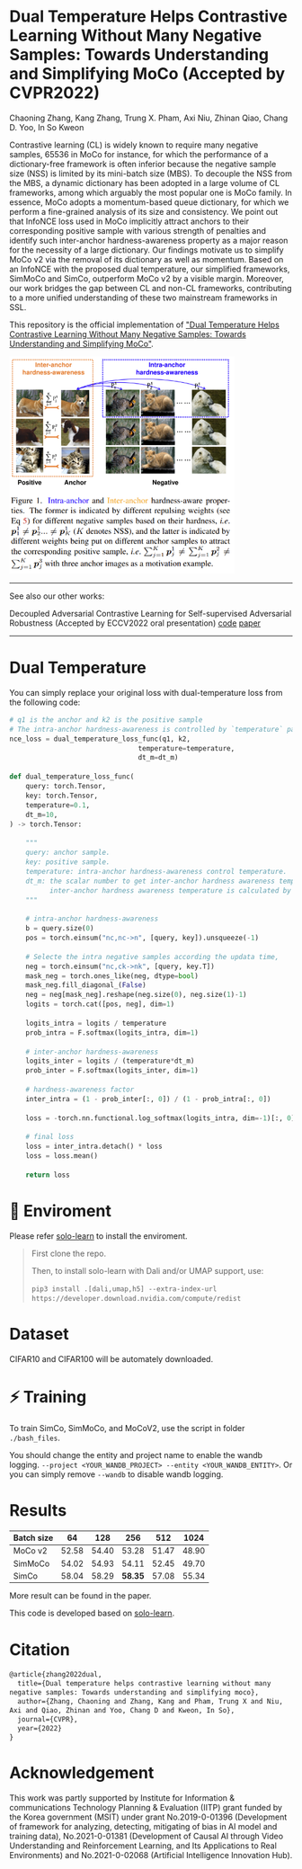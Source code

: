 # Dual Temperature Helps Contrastive Learning Without Many Negative Samples: Towards Understanding and Simplifying MoCo (Accepted by CVPR2022)


Chaoning Zhang, Kang Zhang, Trung X. Pham, Axi Niu, Zhinan Qiao, Chang D. Yoo, In So Kweon

Contrastive learning (CL) is widely known to require many negative samples, 65536 in MoCo for instance, for which the performance of a dictionary-free framework is often inferior because the negative sample size (NSS) is limited by its mini-batch size (MBS). To decouple the NSS from the MBS, a dynamic dictionary has been adopted in a large volume of CL frameworks, among which arguably the most popular one is MoCo family. In essence, MoCo adopts a momentum-based queue dictionary, for which we perform a fine-grained analysis of its size and consistency. We point out that InfoNCE loss used in MoCo implicitly attract anchors to their corresponding positive sample with various strength of penalties and identify such inter-anchor hardness-awareness property as a major reason for the necessity of a large dictionary. Our findings motivate us to simplify MoCo v2 via the removal of its dictionary as well as momentum. Based on an InfoNCE with the proposed dual temperature, our simplified frameworks, SimMoCo and SimCo, outperform MoCo v2 by a visible margin. Moreover, our work bridges the gap between CL and non-CL frameworks, contributing to a more unified understanding of these two mainstream frameworks in SSL.


This repository is the official implementation of ["Dual Temperature Helps Contrastive Learning Without Many Negative Samples: Towards Understanding and Simplifying MoCo"](https://arxiv.org/abs/2203.17248).


<img src="asset/image.png" width="400" />

---
See also our other works:

Decoupled Adversarial Contrastive Learning for Self-supervised Adversarial Robustness (Accepted by ECCV2022 oral presentation) [code](https://github.com/pantheon5100/DeACL.git) [paper](https://arxiv.org/abs/2207.10899)

---

# Dual Temperature
You can simply replace your original loss with dual-temperature loss from the following code:
```python
# q1 is the anchor and k2 is the positive sample
# The intra-anchor hardness-awareness is controlled by `temperature` parameter.
nce_loss = dual_temperature_loss_func(q1, k2,
                                temperature=temperature,
                                dt_m=dt_m)

def dual_temperature_loss_func(
    query: torch.Tensor,
    key: torch.Tensor, 
    temperature=0.1,
    dt_m=10,
) -> torch.Tensor:

    """
    query: anchor sample.
    key: positive sample.
    temperature: intra-anchor hardness-awareness control temperature.
    dt_m: the scalar number to get inter-anchor hardness awareness temperature.
          inter-anchor hardness awareness temperature is calculated by dt_m * temperature
    """

    # intra-anchor hardness-awareness
    b = query.size(0)
    pos = torch.einsum("nc,nc->n", [query, key]).unsqueeze(-1)

    # Selecte the intra negative samples according the updata time, 
    neg = torch.einsum("nc,ck->nk", [query, key.T])
    mask_neg = torch.ones_like(neg, dtype=bool)
    mask_neg.fill_diagonal_(False)
    neg = neg[mask_neg].reshape(neg.size(0), neg.size(1)-1)
    logits = torch.cat([pos, neg], dim=1)
    
    logits_intra = logits / temperature
    prob_intra = F.softmax(logits_intra, dim=1)

    # inter-anchor hardness-awareness
    logits_inter = logits / (temperature*dt_m)
    prob_inter = F.softmax(logits_inter, dim=1)

    # hardness-awareness factor
    inter_intra = (1 - prob_inter[:, 0]) / (1 - prob_intra[:, 0])

    loss = -torch.nn.functional.log_softmax(logits_intra, dim=-1)[:, 0]

    # final loss
    loss = inter_intra.detach() * loss
    loss = loss.mean()

    return loss

```

# 🔧 Enviroment

Please refer [solo-learn](https://github.com/vturrisi/solo-learn) to install the enviroment.

> First clone the repo.
> 
> Then, to install solo-learn with Dali and/or UMAP support, use:
> 
> `pip3 install .[dali,umap,h5] --extra-index-url https://developer.download.nvidia.com/compute/redist`


# Dataset
CIFAR10 and CIFAR100 will be automately downloaded.

# ⚡ Training
To train SimCo, SimMoCo, and MoCoV2, use the script in folder `./bash_files`. 

You should change the entity and project name to enable the wandb logging. `--project <YOUR_WANDB_PROJECT> --entity <YOUR_WANDB_ENTITY>`. Or you can simply remove `--wandb` to disable wandb logging.

# Results

| Batch size | 64    | 128   | 256            | 512   | 1024  |
|------------|-------|-------|----------------|-------|-------|
| MoCo v2    | 52.58 | 54.40 | 53.28          | 51.47 | 48.90 |
| SimMoCo    | 54.02 | 54.93 | 54.11          | 52.45 | 49.70 |
| SimCo      | 58.04 | 58.29 | **58.35** | 57.08 | 55.34 |

More result can be found in the paper.

This code is developed based on [solo-learn](https://github.com/vturrisi/solo-learn).

# Citation
```
@article{zhang2022dual,
  title={Dual temperature helps contrastive learning without many negative samples: Towards understanding and simplifying moco},
  author={Zhang, Chaoning and Zhang, Kang and Pham, Trung X and Niu, Axi and Qiao, Zhinan and Yoo, Chang D and Kweon, In So},
  journal={CVPR},
  year={2022}
}
```


# Acknowledgement

This work was partly supported by Institute for Information & communications Technology Planning & Evaluation (IITP) grant funded by the Korea government (MSIT) under grant No.2019-0-01396 (Development of framework for analyzing, detecting, mitigating of bias in AI model and training data), No.2021-0-01381 (Development of Causal AI through Video Understanding and Reinforcement Learning, and Its Applications to Real Environments) and No.2021-0-02068 (Artificial Intelligence Innovation Hub).
